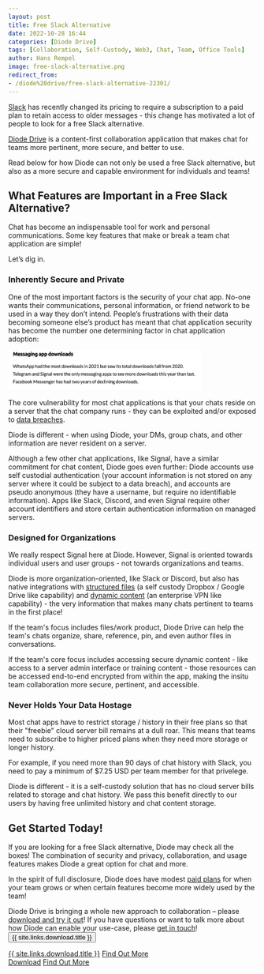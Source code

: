 ```yaml
---
layout: post
title: Free Slack Alternative
date: 2022-10-28 16:44
categories: [Diode Drive]
tags: [Collaboration, Self-Custody, Web3, Chat, Team, Office Tools]
author: Hans Rempel
image: free-slack-alternative.png
redirect_from:
- /diode%20drive/free-slack-alternative-22301/
---
```


[Slack](https://slack.com/pricing) has recently changed its pricing to require a subscription to a paid plan to retain access to older messages - this change has motivated a lot of people to look for a free Slack alternative.

[Diode Drive](/solutions/app/) is a content-first collaboration application that makes chat for teams more pertinent, more secure, and better to use. 

Read below for how Diode can not only be used a free Slack alternative, but also as a more secure and capable environment for individuals and teams!

## What Features are Important in a Free Slack Alternative?

Chat has become an indispensable tool for work and personal communications. Some key features that make or break a team chat application are simple! 

Let’s dig in.

### Inherently Secure and Private
One of the most important factors is the security of your chat app. No-one wants their communications, personal information, or friend network to be used in a way they don’t intend. People’s frustrations with their data becoming someone else’s product has meant that chat application security has become the number one determining factor in chat application adoption:

[![Messaging App Downloads](../assets/img/blog/security-determining-factor-for-chat.png)](https://www.businessofapps.com/data/messaging-app-market/)

The core vulnerability for most chat applications is that your chats reside on a server that the chat company runs - they can be exploited and/or exposed to [data breaches](https://arstechnica.com/information-technology/2022/10/microsoft-under-fire-for-response-to-leak-of-2-4tb-of-sensitive-customer-data/). 

Diode is different - when using Diode, your DMs, group chats, and other information are never resident on a server. 

Although a few other chat applications, like Signal, have a similar commitment for chat content, Diode goes even further: Diode accounts use self custodial authentication (your account information is not stored on any server where it could be subject to a data breach), and accounts are pseudo anonymous (they have a username, but require no identifiable information). Apps like Slack, Discord, and even Signal require other account identifiers and store certain authentication information on managed servers. 

### Designed for Organizations

We really respect Signal here at Diode. However, Signal is oriented towards individual users and user groups - not towards organizations and teams.

Diode is more organization-oriented, like Slack or Discord, but also has native integrations with [structured files](/blog/decentralized-dropbox-alternative) (a self custody Dropbox / Google Drive like capability) and [dynamic content](/blog/free-ngrok-alternative) (an enterprise VPN like capability) - the very information that makes many chats pertinent to teams in the first place!

If the team's focus includes files/work product, Diode Drive can help the team's chats organize, share, reference, pin, and even author files in conversations. 

If the team's core focus includes accessing secure dynamic content - like access to a server admin interface or training content - those resources can be accessed end-to-end encrypted from within the app, making the insitu team collaboration more secure, pertinent, and accessible.

### Never Holds Your Data Hostage
Most chat apps have to restrict storage / history in their free plans so that their "freebie" cloud server bill remains at a dull roar. This means that teams need to subscribe to higher priced plans when they need more storage or longer history. 

For example, if you need more than 90 days of chat history with Slack, you need to pay a minimum of $7.25 USD per team member for that privelege.

Diode is different - it is a self-custody solution that has no cloud server bills related to storage and chat history. We pass this benefit directly to our users by having free unlimited history and chat content storage.  

## Get Started Today!

If you are looking for a free Slack alternative, Diode may check all the boxes! The combination of security and privacy, collaboration, and usage features makes Diode a great option for chat and more.

In the spirit of full disclosure, Diode does have modest [paid plans](/pricing/) for when your team grows or when certain features become more widely used by the team!

Diode Drive is bringing a whole new approach to collaboration – please [download and try it out](/download/)! If you have questions or want to talk more about how Diode can enable your use-case, please [get in touch](https://contactdiode.paperform.co/)!
<button name="Download" class="btn" onclick="#download-app">{{ site.links.download.title }}</button>
  <div>
    <a href="#download-app" class="btn popup-open" target="">{{ site.links.download.title }}</a>
    <a href="/website_dev_2023/solutions/app/" class="btn " target="">Find Out More</a>
  </div>
<div class="story__buttons">
  <a href="/website_dev_2023/download/#app" class="btn " target="">Download</a>
  <a href="/website_dev_2023/solutions/app/" class="btn " target="">Find Out More</a>
</div>

